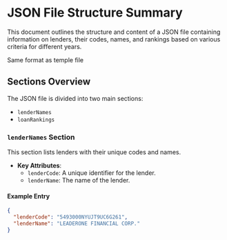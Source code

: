 # JSON File Structure Summary

This document outlines the structure and content of a JSON file containing information on lenders, their codes, names, and rankings based on various criteria for different years.

Same format as temple file

## Sections Overview

The JSON file is divided into two main sections:
- `lenderNames`
- `loanRankings`

### `lenderNames` Section

This section lists lenders with their unique codes and names.

- **Key Attributes**:
  - `lenderCode`: A unique identifier for the lender.
  - `lenderName`: The name of the lender.

#### Example Entry

```json
{
  "lenderCode": "5493000NYUJT9UC6G261",
  "lenderName": "LEADERONE FINANCIAL CORP."
}
